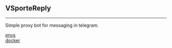 VSporteReply
---
___
Simple proxy bot for messaging in telegram.
 
[envs](./env.md)  
[docker](https://hub.docker.com/repository/docker/mamedvedkov/reply_bot)